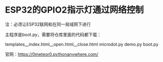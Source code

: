 # ESP32的GPIO2指示灯通过网络控制
注：必须让ESP32联网和在同一局域网下进行


主程序是boot.py，需要将仓库里面的代码都下载：

templates__index.html__open.html__close.html
microdot.py
demo.py
boot.py


官网：https://0meteor0.pythonanywhere.com/
